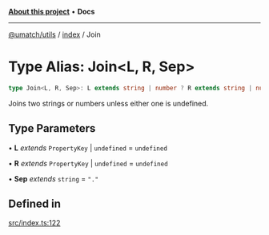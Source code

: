 [**About this project**](../../README.md) • **Docs**

***

[@umatch/utils](../../api.md) / [index](../README.md) / Join

# Type Alias: Join\<L, R, Sep\>

```ts
type Join<L, R, Sep>: L extends string | number ? R extends string | number ? `${L}${Sep}${R}` : L : R extends string | number ? R : undefined;
```

Joins two strings or numbers unless either one is undefined.

## Type Parameters

• **L** *extends* `PropertyKey` \| `undefined` = `undefined`

• **R** *extends* `PropertyKey` \| `undefined` = `undefined`

• **Sep** *extends* `string` = `"."`

## Defined in

[src/index.ts:122](https://github.com/umatch-oficial/utils/blob/main/src/index.ts#L122)
